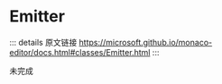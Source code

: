 # Emitter
        
::: details 原文链接
https://microsoft.github.io/monaco-editor/docs.html#classes/Emitter.html
:::

未完成